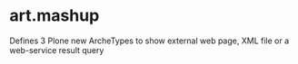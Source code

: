 art.mashup
==========

Defines 3 Plone new ArcheTypes to show external web page, XML file or a web-service result query
